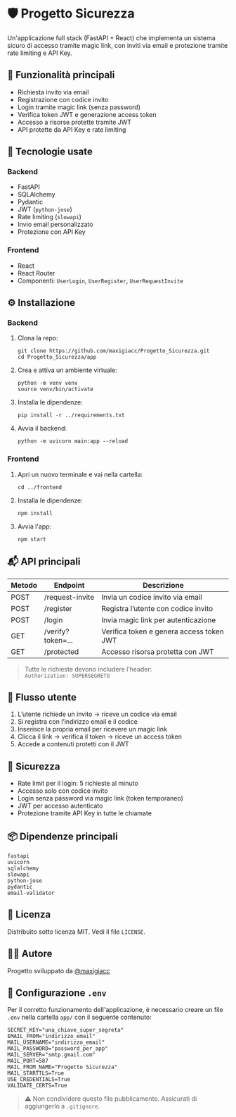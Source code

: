 # 🛡️ Progetto Sicurezza

Un'applicazione full stack (FastAPI + React) che implementa un sistema sicuro di accesso tramite magic link, con inviti via email e protezione tramite rate limiting e API Key.

## 🚀 Funzionalità principali

- Richiesta invito via email
- Registrazione con codice invito
- Login tramite magic link (senza password)
- Verifica token JWT e generazione access token
- Accesso a risorse protette tramite JWT
- API protette da API Key e rate limiting

## 🧠 Tecnologie usate

### Backend
- FastAPI
- SQLAlchemy
- Pydantic
- JWT (`python-jose`)
- Rate limiting (`slowapi`)
- Invio email personalizzato
- Protezione con API Key

### Frontend
- React
- React Router
- Componenti: `UserLogin`, `UserRegister`, `UserRequestInvite`

## ⚙️ Installazione

### Backend

1. Clona la repo:

   ```
   git clone https://github.com/maxigiacc/Progetto_Sicurezza.git
   cd Progetto_Sicurezza/app
   ```

2. Crea e attiva un ambiente virtuale:

   ```
   python -m venv venv
   source venv/bin/activate
   ```

3. Installa le dipendenze:

   ```
   pip install -r ../requirements.txt
   ```

4. Avvia il backend:

   ```
   python -m uvicorn main:app --reload
   ```

### Frontend

1. Apri un nuovo terminale e vai nella cartella:

   ```
   cd ../frontend
   ```

2. Installa le dipendenze:

   ```
   npm install
   ```

3. Avvia l'app:

   ```
   npm start
   ```

## 📬 API principali

| Metodo | Endpoint            | Descrizione                              |
|--------|---------------------|------------------------------------------|
| POST   | /request-invite     | Invia un codice invito via email         |
| POST   | /register           | Registra l’utente con codice invito      |
| POST   | /login              | Invia magic link per autenticazione      |
| GET    | /verify?token=...   | Verifica token e genera access token JWT |
| GET    | /protected          | Accesso risorsa protetta con JWT         |

> Tutte le richieste devono includere l’header:  
> `Authorization: SUPERSEGRETO`

## 🧪 Flusso utente

1. L’utente richiede un invito → riceve un codice via email
2. Si registra con l’indirizzo email e il codice
3. Inserisce la propria email per ricevere un magic link
4. Clicca il link → verifica il token → riceve un access token
5. Accede a contenuti protetti con il JWT

## 🔐 Sicurezza

- Rate limit per il login: 5 richieste al minuto
- Accesso solo con codice invito
- Login senza password via magic link (token temporaneo)
- JWT per accesso autenticato
- Protezione tramite API Key in tutte le chiamate

## 📦 Dipendenze principali

```
fastapi
uvicorn
sqlalchemy
slowapi
python-jose
pydantic
email-validator
```

## 📄 Licenza

Distribuito sotto licenza MIT. Vedi il file `LICENSE`.

## 👨‍💻 Autore

Progetto sviluppato da [@maxigiacc](https://github.com/maxigiacc)


## 📁 Configurazione `.env`

Per il corretto funzionamento dell'applicazione, è necessario creare un file `.env` nella cartella `app/` con il seguente contenuto:

```
SECRET_KEY="una_chiave_super_segreta"
EMAIL_FROM="indirizzo_email"
MAIL_USERNAME="indirizzo_email"
MAIL_PASSWORD="password_per_app"
MAIL_SERVER="smtp.gmail.com"
MAIL_PORT=587
MAIL_FROM_NAME="Progetto Sicurezza"
MAIL_STARTTLS=True
USE_CREDENTIALS=True
VALIDATE_CERTS=True
```

> ⚠️ Non condividere questo file pubblicamente. Assicurati di aggiungerlo a `.gitignore`.

